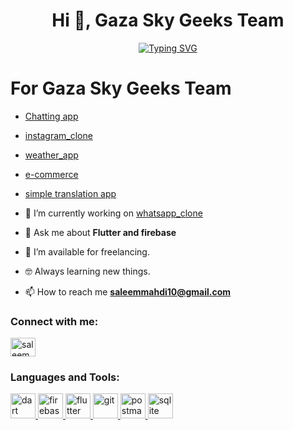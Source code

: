 <h1 align="center">Hi 👋, Gaza Sky Geeks Team</h1>
<p align="center"><a href="https://git.io/typing-svg"><img src="https://readme-typing-svg.herokuapp.com?font=Fira+Code&pause=1000&center=true&vCenter=true&width=435&lines=I'm+Flutter+developer;Software+engineering+student" alt="Typing SVG" /></a>
</p>

<h1>For Gaza Sky Geeks Team</h1>

- [Chatting app](https://github.com/saleem-15/whatsapp_clone)
- [instagram_clone](https://github.com/saleem-15/instagram_clone)
- [weather_app](https://github.com/saleem-15/weather_app)
- [e-commerce](https://github.com/saleem-15/Online-Shop)
- [simple translation app](https://github.com/saleem-15/translation_app)

- 🔭 I’m currently working on [whatsapp_clone](https://github.com/saleem-15/whatsapp_clone)

- 💬 Ask me about **Flutter and firebase**

- 🤝 I’m available for freelancing.

- 🤓 Always learning new things.

- 📫 How to reach me **saleemmahdi10@gmail.com**

<h3 align="left">Connect with me:</h3>
<p align="left">
<a href="https://linkedin.com/in/saleem mahdi" target="blank"><img align="center" src="https://raw.githubusercontent.com/rahuldkjain/github-profile-readme-generator/master/src/images/icons/Social/linked-in-alt.svg" alt="saleem mahdi" height="30" width="40" /></a>
</p>

<h3 align="left">Languages and Tools:</h3>

<p align="left"> <a href="https://dart.dev" target="_blank" rel="noreferrer"> <img src="https://www.vectorlogo.zone/logos/dartlang/dartlang-icon.svg" alt="dart" width="40" height="40"/> </a> <a href="https://firebase.google.com/" target="_blank" rel="noreferrer"> <img src="https://www.vectorlogo.zone/logos/firebase/firebase-icon.svg" alt="firebase" width="40" height="40"/> </a> <a href="https://flutter.dev" target="_blank" rel="noreferrer"> <img src="https://www.vectorlogo.zone/logos/flutterio/flutterio-icon.svg" alt="flutter" width="40" height="40"/> </a> <a href="https://git-scm.com/" target="_blank" rel="noreferrer"> <img src="https://www.vectorlogo.zone/logos/git-scm/git-scm-icon.svg" alt="git" width="40" height="40"/> </a> <a href="https://postman.com" target="_blank" rel="noreferrer"> <img src="https://www.vectorlogo.zone/logos/getpostman/getpostman-icon.svg" alt="postman" width="40" height="40"/> </a> <a href="https://www.sqlite.org/" target="_blank" rel="noreferrer"> <img src="https://www.vectorlogo.zone/logos/sqlite/sqlite-icon.svg" alt="sqlite" width="40" height="40"/> </a> </p>
